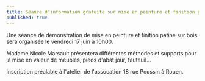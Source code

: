 ```yaml
---
title: Séance d'information gratuite sur mise en peinture et finition patine sur bois
published: true
---
```


Une séance de démonstration de mise en peinture et finition patine sur bois sera organisée le vendredi 17 juin à 10h00.

Madame Nicole Marsault présentera différentes méthodes et supports pour la mise en valeur de meubles, pieds d'abat jour, fauteuil…

Inscription préalable à l'atelier de l'assocation 18 rue Poussin à Rouen.

